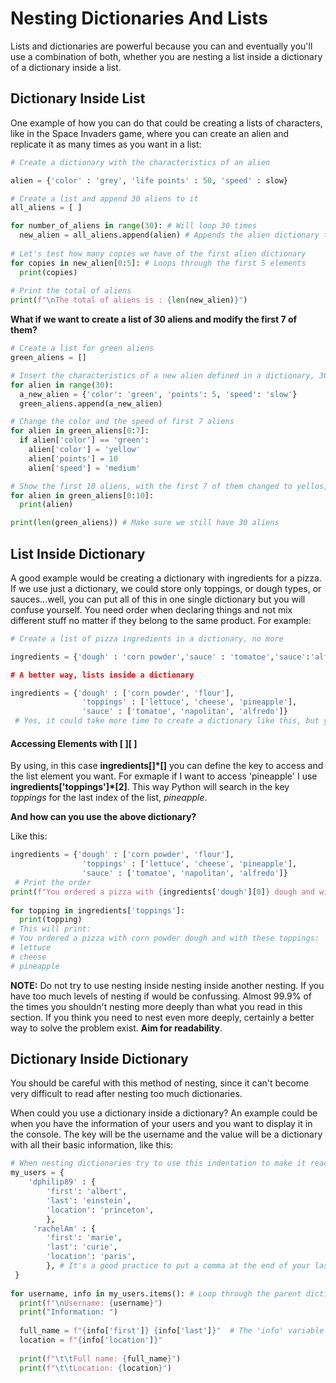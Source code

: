 # Nesting Dictionaries And Lists

Lists and dictionaries are powerful because you can and eventually you'll use a combination of both, whether you are nesting a list inside a dictionary of a dictionary inside a list.

## Dictionary Inside List

One example of how you can do that could be creating a lists of characters, like in the Space Invaders game, where you can create an alien and replicate it as many times as you want in a list:

~~~python
# Create a dictionary with the characteristics of an alien

alien = {'color' : 'grey', 'life points' : 50, 'speed' : slow}

# Create a list and append 30 aliens to it
all_aliens = [ ]

for number_of_aliens in range(30): # Will loop 30 times 
  new_alien = all_aliens.append(alien) # Appends the alien dictionary to the list
  
# Let's test how many copies we have of the first alien dictionary
for copies in new_alien[0:5]: # Loops through the first 5 elements
  print(copies)
  
# Print the total of aliens
print(f"\nThe total of aliens is : {len(new_alien)}")
~~~

**What if we want to create a list of 30 aliens and modify the first 7 of them?**

~~~python
# Create a list for green aliens
green_aliens = []

# Insert the characteristics of a new alien defined in a dictionary, 30 times
for alien in range(30):
  a_new_alien = {'color': 'green', 'points': 5, 'speed': 'slow'}
  green_aliens.append(a_new_alien)

# Change the color and the speed of first 7 aliens
for alien in green_aliens[0:7]:
  if alien['color'] == 'green':
    alien['color'] = 'yellow'
    alien['points'] = 10
    alien['speed'] = 'medium'

# Show the first 10 aliens, with the first 7 of them changed to yellos, 10 points and with medium speed
for alien in green_aliens[0:10]:
  print(alien)

print(len(green_aliens)) # Make sure we still have 30 aliens
~~~

## List Inside Dictionary

A good example would be creating a dictionary with ingredients for a pizza. If we use just a dictionary, we could store only toppings, or dough types, or sauces...well, you can put all of this in one single dictionary but you will confuse yourself. You need order when declaring things and not mix different stuff no matter if they belong to the same product. For example:

~~~python
# Create a list of pizza ingredients in a dictionary, no more

ingredients = {'dough' : 'corn powder','sauce' : 'tomatoe','sauce':'alfredo','topping' : 'lettuce','topping' : 'cheese','topping' : 'pineapple','dough' : 'flour','sauce' : 'napolitan} # As you can see, there are many kinds of elements mixed together

# A better way, lists inside a dictionary

ingredients = {'dough' : ['corn powder', 'flour'],
                'toppings' : ['lettuce', 'cheese', 'pineapple'],
                'sauce' : ['tomatoe', 'napolitan', 'alfredo']}
 # Yes, it could take more time to create a dictionary like this, but you'll save hours when looking for a specific element. Planning is the key to success
~~~

#### Accessing Elements with [ ]**[ ]**

By using, in this case **ingredients[]*[]** you can define the key to access and the list element you want. For exmaple if I want to access 'pineapple' I use **ingredients['toppings']*[2]**. This way Python will search in the key *toppings* for the last index of the list, *pineapple*.

**And how can you use the above dictionary?**

Like this:

~~~python
ingredients = {'dough' : ['corn powder', 'flour'],
                'toppings' : ['lettuce', 'cheese', 'pineapple'],
                'sauce' : ['tomatoe', 'napolitan', 'alfredo']}
 # Print the order
print(f"You ordered a pizza with {ingredients['dough'][0]} dough and with these toppings:")
 
for topping in ingredients['toppings']:
  print(topping)
# This will print: 
# You ordered a pizza with corn powder dough and with these toppings:
# lettuce
# cheese
# pineapple
~~~

**NOTE:** Do not try to use nesting inside nesting inside another nesting. If you have too much levels of nesting if would be confussing.  Almost 99.9% of the times you shouldn't nesting more deeply than what you read in this section. If you think you need to nest even more deeply, certainly a better way to solve the problem exist. **Aim for readability**.

## Dictionary Inside Dictionary

You should be careful with this method of nesting, since it can't become very difficult to read after nesting too much dictionaries.

When could you use a dictionary inside a dictionary? An example could be when you have the information of your users and you want to display it in the console. The key will be the username and the value will be a dictionary with all their basic information, like this:

~~~python
# When nesting dictionaries try to use this indentation to make it readable
my_users = {
    'dphilip89' : {
        'first': 'albert',
        'last': 'einstein',
        'location': 'princeton',
        },
     'rachelAm' : {
        'first': 'marie',
        'last': 'curie',
        'location': 'paris',
        }, # It's a good practice to put a comma at the end of your last dictionary when doing this nesting
 }
 
for username, info in my_users.items(): # Loop through the parent dictionary. The 'info' variable would be equal to the nested dictionaries
  print(f"\nUsername: {username}")
  print("Information: ")
  
  full_name = f"{info['first']} {info['last']}"  # The 'info' variable holds the values, which are other dictionaries
  location = f"{info['location']}"
  
  print(f"\t\tFull name: {full_name}")
  print(f"\t\tLocation: {location}")
~~~
